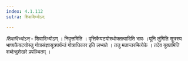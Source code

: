 ```yaml
---
index: 4.1.112
sutra: शिवादिभ्योऽण्

---
```

_शिवादिभ्योऽण्_ - शिवादिभ्योऽण् । निवृत्तमिति । वृत्तिकैयटयोस्थोक्तत्वादिति भावः ।यूनि लु॑गिति सूत्रस्य भाष्यकैयटयोस्तु गोत्रसंज्ञासूत्रपर्यन्तं गोत्राधिकार इति लभ्यते । तत्तु मतान्तरमित्येके । तदेव युक्तमिति शब्देन्दुशेखरे प्रपञ्चितम् ।